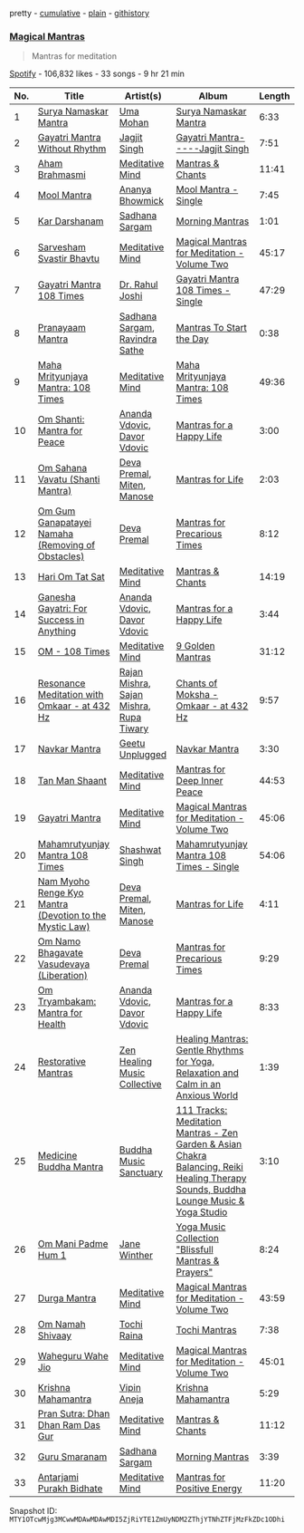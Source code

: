 pretty - [cumulative](/playlists/cumulative/37i9dQZF1DX6o0zIiTnhmq.md) - [plain](/playlists/plain/37i9dQZF1DX6o0zIiTnhmq) - [githistory](https://github.githistory.xyz/mackorone/spotify-playlist-archive/blob/main/playlists/plain/37i9dQZF1DX6o0zIiTnhmq)

### [Magical Mantras](https://open.spotify.com/playlist/37i9dQZF1DX6o0zIiTnhmq)

> Mantras for meditation

[Spotify](https://open.spotify.com/user/spotify) - 106,832 likes - 33 songs - 9 hr 21 min

| No. | Title | Artist(s) | Album | Length |
|---|---|---|---|---|
| 1 | [Surya Namaskar Mantra](https://open.spotify.com/track/7g3Y6bCXY8fLl0rw2XXkmX) | [Uma Mohan](https://open.spotify.com/artist/3IJsrpcwlIt9wYIFISmc4q) | [Surya Namaskar Mantra](https://open.spotify.com/album/0l5SkGFIFwUo01cwaRik4d) | 6:33 |
| 2 | [Gayatri Mantra Without Rhythm](https://open.spotify.com/track/7DF6xE3PU2agEw7pEheTWt) | [Jagjit Singh](https://open.spotify.com/artist/2ijWbN5KykTYiBoVmhzCTU) | [Gayatri Mantra\-\-\-\-\-Jagjit Singh](https://open.spotify.com/album/7yd4gPISELyKBRsdGDoCTg) | 7:51 |
| 3 | [Aham Brahmasmi](https://open.spotify.com/track/3xVv0QfLmeJt8EkSCUim4M) | [Meditative Mind](https://open.spotify.com/artist/1PTLyE54UyxphMo43yaSc7) | [Mantras & Chants](https://open.spotify.com/album/0Yr36b0evAmbg8VQVrdSnN) | 11:41 |
| 4 | [Mool Mantra](https://open.spotify.com/track/4JfPgYeidGr9eLFbpg1DIB) | [Ananya Bhowmick](https://open.spotify.com/artist/74dv0wmBboWMomobcuanhU) | [Mool Mantra \- Single](https://open.spotify.com/album/5WOVe5LI63N4ci6eNRoHWa) | 7:45 |
| 5 | [Kar Darshanam](https://open.spotify.com/track/46Uvk0oU8R4iQSM8OMCdVv) | [Sadhana Sargam](https://open.spotify.com/artist/1HGMG8RHvcu1mfdM9MeTek) | [Morning Mantras](https://open.spotify.com/album/7rZWkCmz3Eli2Q9WkOXV0W) | 1:01 |
| 6 | [Sarvesham Svastir Bhavtu](https://open.spotify.com/track/0ttVqRISNySDktBhdJsJZv) | [Meditative Mind](https://open.spotify.com/artist/1PTLyE54UyxphMo43yaSc7) | [Magical Mantras for Meditation \- Volume Two](https://open.spotify.com/album/2SyTtRLOHedCwGOBNiQcU4) | 45:17 |
| 7 | [Gayatri Mantra 108 Times](https://open.spotify.com/track/6WX94Hv9LXIzxKvJYJUhMy) | [Dr\. Rahul Joshi](https://open.spotify.com/artist/71cFvaV1O8Jb5jzJc86YLr) | [Gayatri Mantra 108 Times \- Single](https://open.spotify.com/album/76rIJ92IJGiqPju3epWuoM) | 47:29 |
| 8 | [Pranayaam Mantra](https://open.spotify.com/track/5hOkUTeiG7SDMBWuTy58ez) | [Sadhana Sargam](https://open.spotify.com/artist/1HGMG8RHvcu1mfdM9MeTek), [Ravindra Sathe](https://open.spotify.com/artist/4I5QgST39jQbLzuWTgUKcX) | [Mantras To Start the Day](https://open.spotify.com/album/6x7FhEL7eSa4Ld0kHu24oL) | 0:38 |
| 9 | [Maha Mrityunjaya Mantra: 108 Times](https://open.spotify.com/track/3cplraVhxGkrXNROQD62ko) | [Meditative Mind](https://open.spotify.com/artist/1PTLyE54UyxphMo43yaSc7) | [Maha Mrityunjaya Mantra: 108 Times](https://open.spotify.com/album/7rMORqnjuLaCsTBOtvitUr) | 49:36 |
| 10 | [Om Shanti: Mantra for Peace](https://open.spotify.com/track/0uRzptpVnUqMLvz7ZrhMgP) | [Ananda Vdovic](https://open.spotify.com/artist/0pyLDBws2r1CNSkLJol5tN), [Davor Vdovic](https://open.spotify.com/artist/19dzgXUMohaOgGPT3OzpAJ) | [Mantras for a Happy Life](https://open.spotify.com/album/6zCF7QiMqi8CY8J4qP1a0k) | 3:00 |
| 11 | [Om Sahana Vavatu \(Shanti Mantra\)](https://open.spotify.com/track/0qMsQ5dt3QUgA0iJiNCT5r) | [Deva Premal](https://open.spotify.com/artist/2970BxpdOBQmkMit6i9kVF), [Miten](https://open.spotify.com/artist/4jrXM6oLQfV9L458Luwc3P), [Manose](https://open.spotify.com/artist/4JuGrH8E5Xgddd61nqIViQ) | [Mantras for Life](https://open.spotify.com/album/74COwDRGbAiTH04LbYsYUP) | 2:03 |
| 12 | [Om Gum Ganapatayei Namaha \(Removing of Obstacles\)](https://open.spotify.com/track/6GihlKiR0Q01NCG6UHa1y9) | [Deva Premal](https://open.spotify.com/artist/2970BxpdOBQmkMit6i9kVF) | [Mantras for Precarious Times](https://open.spotify.com/album/1bSEZ4sgMJNKeP2sYyuwnX) | 8:12 |
| 13 | [Hari Om Tat Sat](https://open.spotify.com/track/0xGwFiCoeGKds8btsxwWXs) | [Meditative Mind](https://open.spotify.com/artist/1PTLyE54UyxphMo43yaSc7) | [Mantras & Chants](https://open.spotify.com/album/0Yr36b0evAmbg8VQVrdSnN) | 14:19 |
| 14 | [Ganesha Gayatri: For Success in Anything](https://open.spotify.com/track/2fHWrCwPVLjpJb2ibPFDjr) | [Ananda Vdovic](https://open.spotify.com/artist/0pyLDBws2r1CNSkLJol5tN), [Davor Vdovic](https://open.spotify.com/artist/19dzgXUMohaOgGPT3OzpAJ) | [Mantras for a Happy Life](https://open.spotify.com/album/6zCF7QiMqi8CY8J4qP1a0k) | 3:44 |
| 15 | [OM \- 108 Times](https://open.spotify.com/track/1t5yedcqt2kacFRM8uXMwP) | [Meditative Mind](https://open.spotify.com/artist/1PTLyE54UyxphMo43yaSc7) | [9 Golden Mantras](https://open.spotify.com/album/13IRm41CPRStJifiLLyIw1) | 31:12 |
| 16 | [Resonance Meditation with Omkaar \- at 432 Hz](https://open.spotify.com/track/0MuPr9td6KGDdOSK660vcM) | [Rajan Mishra](https://open.spotify.com/artist/5ctgUVR3rh12mXvFckKVp9), [Sajan Mishra](https://open.spotify.com/artist/4s03GMsBoEBO7LnPhawd9p), [Rupa Tiwary](https://open.spotify.com/artist/6dwI4WlkGItwJ7bwDNeLzm) | [Chants of Moksha \- Omkaar \- at 432 Hz](https://open.spotify.com/album/1qp14fQUPcdOoadYpYZ27s) | 9:57 |
| 17 | [Navkar Mantra](https://open.spotify.com/track/07AfFQCy6XRavj2i9JLijB) | [Geetu Unplugged](https://open.spotify.com/artist/1YlyMSSdwqA3t3goVRqoHK) | [Navkar Mantra](https://open.spotify.com/album/5SxS1qHZUBNPN2rVVAeErq) | 3:30 |
| 18 | [Tan Man Shaant](https://open.spotify.com/track/1YOx9HCFKTmyPgQGNtrioQ) | [Meditative Mind](https://open.spotify.com/artist/1PTLyE54UyxphMo43yaSc7) | [Mantras for Deep Inner Peace](https://open.spotify.com/album/1jugrSJ5ZNJFaeZvki19Z4) | 44:53 |
| 19 | [Gayatri Mantra](https://open.spotify.com/track/1eFNVWquDgTQHAo2lBnztM) | [Meditative Mind](https://open.spotify.com/artist/1PTLyE54UyxphMo43yaSc7) | [Magical Mantras for Meditation \- Volume Two](https://open.spotify.com/album/2SyTtRLOHedCwGOBNiQcU4) | 45:06 |
| 20 | [Mahamrutyunjay Mantra 108 Times](https://open.spotify.com/track/7qB2NPq6jk9XYDO93Xb8oA) | [Shashwat Singh](https://open.spotify.com/artist/6iv4lysB1yHXoZJ2gfqTdh) | [Mahamrutyunjay Mantra 108 Times \- Single](https://open.spotify.com/album/7xWhxf1QPBlvUj8RBBy8fP) | 54:06 |
| 21 | [Nam Myoho Renge Kyo Mantra \(Devotion to the Mystic Law\)](https://open.spotify.com/track/4exQWqZNQ4aQzasBj3Dir9) | [Deva Premal](https://open.spotify.com/artist/2970BxpdOBQmkMit6i9kVF), [Miten](https://open.spotify.com/artist/4jrXM6oLQfV9L458Luwc3P), [Manose](https://open.spotify.com/artist/4JuGrH8E5Xgddd61nqIViQ) | [Mantras for Life](https://open.spotify.com/album/74COwDRGbAiTH04LbYsYUP) | 4:11 |
| 22 | [Om Namo Bhagavate Vasudevaya \(Liberation\)](https://open.spotify.com/track/1uzmVgbFP4UsMnTP1RXfQ5) | [Deva Premal](https://open.spotify.com/artist/2970BxpdOBQmkMit6i9kVF) | [Mantras for Precarious Times](https://open.spotify.com/album/1bSEZ4sgMJNKeP2sYyuwnX) | 9:29 |
| 23 | [Om Tryambakam: Mantra for Health](https://open.spotify.com/track/7xHqunPfTTNAsJvBjSzDsH) | [Ananda Vdovic](https://open.spotify.com/artist/0pyLDBws2r1CNSkLJol5tN), [Davor Vdovic](https://open.spotify.com/artist/19dzgXUMohaOgGPT3OzpAJ) | [Mantras for a Happy Life](https://open.spotify.com/album/6zCF7QiMqi8CY8J4qP1a0k) | 8:33 |
| 24 | [Restorative Mantras](https://open.spotify.com/track/7jB2WjGFOiaH5zk6XijoYp) | [Zen Healing Music Collective](https://open.spotify.com/artist/40VM3yuQwPc2smHc4vvtok) | [Healing Mantras: Gentle Rhythms for Yoga, Relaxation and Calm in an Anxious World](https://open.spotify.com/album/0sHBRGUwClkWlEDadjt0eo) | 1:39 |
| 25 | [Medicine Buddha Mantra](https://open.spotify.com/track/1oZomIXDVknb470AOo66cN) | [Buddha Music Sanctuary](https://open.spotify.com/artist/4FD6Q9i4uAwn5PEwirPyJ3) | [111 Tracks: Meditation Mantras \- Zen Garden & Asian Chakra Balancing, Reiki Healing Therapy Sounds, Buddha Lounge Music & Yoga Studio](https://open.spotify.com/album/4MKhYNmN88Obpo0FvJCYlU) | 3:10 |
| 26 | [Om Mani Padme Hum 1](https://open.spotify.com/track/0Wt0mAqujcgSIP6xEV0rdp) | [Jane Winther](https://open.spotify.com/artist/0PO9NIghm5IGR1uIqCRJ1s) | [Yoga Music Collection "Blissfull Mantras & Prayers"](https://open.spotify.com/album/1bCI6dcUsLfJvIJGWwhv7T) | 8:24 |
| 27 | [Durga Mantra](https://open.spotify.com/track/0gJNEG3bWdslbqGOf8VOWj) | [Meditative Mind](https://open.spotify.com/artist/1PTLyE54UyxphMo43yaSc7) | [Magical Mantras for Meditation \- Volume Two](https://open.spotify.com/album/2SyTtRLOHedCwGOBNiQcU4) | 43:59 |
| 28 | [Om Namah Shivaay](https://open.spotify.com/track/77BUqblYmGr4k7JAdgiLwt) | [Tochi Raina](https://open.spotify.com/artist/5ygCnHgWewvj077g4Zam9Y) | [Tochi Mantras](https://open.spotify.com/album/3v9tIJ3zIyg7fDwRtUfeGF) | 7:38 |
| 29 | [Waheguru Wahe Jio](https://open.spotify.com/track/1ZC1vU3OWjOZqREj9th9eh) | [Meditative Mind](https://open.spotify.com/artist/1PTLyE54UyxphMo43yaSc7) | [Magical Mantras for Meditation \- Volume Two](https://open.spotify.com/album/2SyTtRLOHedCwGOBNiQcU4) | 45:01 |
| 30 | [Krishna Mahamantra](https://open.spotify.com/track/6HaQSjTVMgoP8su4Pe7jOo) | [Vipin Aneja](https://open.spotify.com/artist/019iJ3BZtBNRA4y3ZmbGS1) | [Krishna Mahamantra](https://open.spotify.com/album/1355u11U7qgSL4pRBEVhKF) | 5:29 |
| 31 | [Pran Sutra: Dhan Dhan Ram Das Gur](https://open.spotify.com/track/1zIQf4PoAGoL48ZhUdaye0) | [Meditative Mind](https://open.spotify.com/artist/1PTLyE54UyxphMo43yaSc7) | [Mantras & Chants](https://open.spotify.com/album/0Yr36b0evAmbg8VQVrdSnN) | 11:12 |
| 32 | [Guru Smaranam](https://open.spotify.com/track/6n4Oa9DqN2ZaAGQlJ94WiR) | [Sadhana Sargam](https://open.spotify.com/artist/1HGMG8RHvcu1mfdM9MeTek) | [Morning Mantras](https://open.spotify.com/album/7rZWkCmz3Eli2Q9WkOXV0W) | 3:39 |
| 33 | [Antarjami Purakh Bidhate](https://open.spotify.com/track/6gKNIl2Cv47OKDa9JKwX40) | [Meditative Mind](https://open.spotify.com/artist/1PTLyE54UyxphMo43yaSc7) | [Mantras for Positive Energy](https://open.spotify.com/album/7C97tpyMI6dTlWVAkWXBZ7) | 11:20 |

Snapshot ID: `MTY1OTcwMjg3MCwwMDAwMDAwMDI5ZjRiYTE1ZmUyNDM2ZThjYTNhZTFjMzFkZDc1ODhi`
